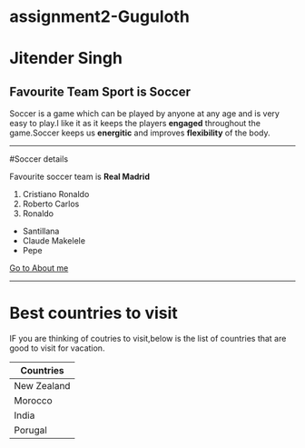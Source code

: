 # assignment2-Guguloth
# Jitender Singh 
## Favourite Team Sport is Soccer
Soccer is a game which can be played by anyone at any age and is very easy to play.I like it as it keeps the players **engaged** throughout the game.Soccer keeps us **energitic** and improves **flexibility** of the body.

----

#Soccer details

Favourite soccer team is **Real Madrid**
1. Cristiano Ronaldo
2. Roberto Carlos
3. Ronaldo

- Santillana
- Claude Makelele
- Pepe


[Go to About me](AboutMe.md)


-----

# Best countries to visit

IF you are thinking of coutries to visit,below is the list of countries that are good to visit for vacation.

|Countries  |
| --------  |
|New Zealand| 
|Morocco    |
|India      |
|Porugal    |





